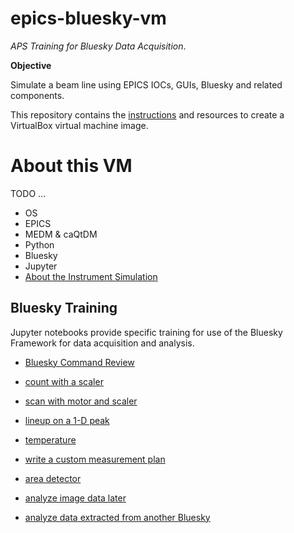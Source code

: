 # epics-bluesky-vm

*APS Training for Bluesky Data Acquisition*.

**Objective**

Simulate a beam line using EPICS IOCs, GUIs, Bluesky and related components.

This repository contains the [instructions](./.create/README.md) and resources
to create a VirtualBox virtual machine image.

# About this VM

TODO ...

* OS
* EPICS
* MEDM & caQtDM
* Python
* Bluesky
* Jupyter
* [About the Instrument Simulation](https://nbviewer.jupyter.org/github/BCDA-APS/epics-bluesky-vm/blob/main/describe_instrument.ipynb)

## Bluesky Training

Jupyter notebooks provide specific training for use of the Bluesky Framework
for data acquisition and analysis.

* [Bluesky Command Review](https://nbviewer.jupyter.org/github/BCDA-APS/epics-bluesky-vm/blob/main/command_review.ipynb)
* [count with a scaler](https://nbviewer.jupyter.org/github/BCDA-APS/epics-bluesky-vm/blob/main/count_scaler.ipynb)
* [scan with motor and scaler](https://nbviewer.jupyter.org/github/BCDA-APS/epics-bluesky-vm/blob/main/basic-motor-scaler-scan.ipynb)
* [lineup on a 1-D peak](https://nbviewer.jupyter.org/github/BCDA-APS/epics-bluesky-vm/blob/main/lineup_1d_peak.ipynb)
* [temperature](https://nbviewer.jupyter.org/github/BCDA-APS/epics-bluesky-vm/blob/main/watch_temperature.ipynb)
* [write a custom measurement plan](https://nbviewer.jupyter.org/github/BCDA-APS/epics-bluesky-vm/blob/main/custom_plan.ipynb)

* [area detector](https://nbviewer.jupyter.org/github/BCDA-APS/epics-bluesky-vm/blob/main/locate_image_peak.ipynb)
* [analyze image data later](https://nbviewer.jupyter.org/github/BCDA-APS/epics-bluesky-vm/blob/main/after_measurement.ipynb)

* [analyze data extracted from another Bluesky](./external_data/README.md)